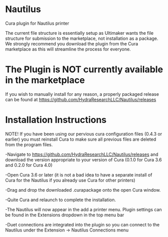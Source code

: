 # Nautilus
Cura plugin for Nautilus printer

The current file structure is essentially setup as Ultimaker wants the file structure for submission to the marketplace, not installation as a package. We strongly recommend you download the plugin from the Cura marketplace as this will streamline the process for everyone.
# The Plugin is NOT currently available in the marketplace

If you wish to manually install for any reason, a properly packaged release can be found at https://github.com/HydraResearchLLC/Nautilus/releases

# Installation Instructions
NOTE! If you have been using our pervious cura configuration files (0.4.3 or earlier) you must reinstall Cura to make sure all previous files are deleted from the program files.

-Navigate to https://github.com/HydraResearchLLC/Nautilus/releases and download the version appropriate to your version of Cura (0.1.0 for Cura 3.6 and 0.2.0 for Cura 4.0)

-Open Cura 3.6 or later (it is not a bad idea to have a separate install of Cura for the Nautilus if you already use Cura for other printers)

-Drag and drop the downloaded .curapackage onto the open Cura window.

-Quite Cura and relaunch to complete the installation.

-The Nautilus will now appear in the add a printer menu. Plugin settings can be found in the Extensions dropdown in the top menu bar

-Duet connections are integrated into the plugin so you can connect to the Nautilus under the Extension -> Nautilus Connections menu
